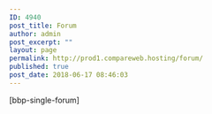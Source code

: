 ```yaml
---
ID: 4940
post_title: Forum
author: admin
post_excerpt: ""
layout: page
permalink: http://prod1.compareweb.hosting/forum/
published: true
post_date: 2018-06-17 08:46:03
---
```

[bbp-single-forum]